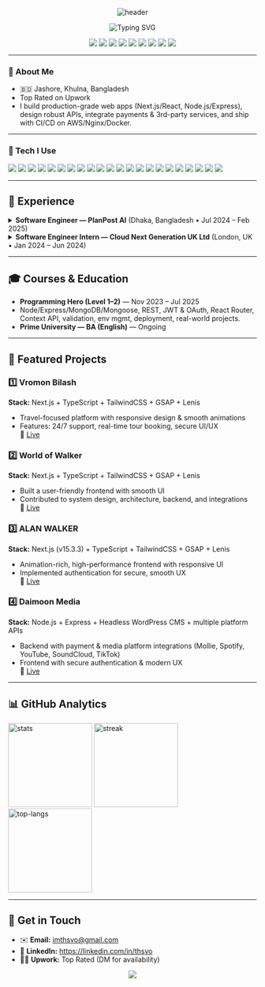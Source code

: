 <!-- HEADER / ANIMATED BANNER -->
<p align="center">
  <img src="https://capsule-render.vercel.app/api?type=waving&height=180&color=0:18181B,100:111827&text=Tariqul%20Islam&fontColor=E5E7EB&fontAlign=50&fontAlignY=35&desc=Software%20Engineer%20•%20MERN/Next.js%20•%20Backend%20•%20DevOps%20•%20AI%20Apps&descAlignY=60&descAlign=50" alt="header" />
</p>

<!-- TYPING EFFECT INTRO -->
<p align="center">
  <img src="https://readme-typing-svg.demolab.com?font=Fira+Code&pause=1400&center=true&vCenter=true&width=700&lines=Hi%2C+I'm+Tariqul+Islam+%F0%9F%91%8B;I+build+fast%2C+reliable+and+animation-rich+web+apps;Next.js%2C+React%2C+Node.js%2C+Express%2C+FastAPI;AWS%2C+Docker%2C+Linux%2C+Nginx%2C+CI%2FCD;Open+to+collaboration+%26+freelance+work" alt="Typing SVG" />
</p>

<!-- QUICK LINKS -->
<p align="center">
 <a href="https://leetcode.com/u/thsvo/"><img src="https://img.shields.io/badge/LeetCode-thsvo-FFA116?style=for-the-badge&logo=leetcode" /></a>
  <a href="https://www.hackerrank.com/profile/thsvo"><img src="https://img.shields.io/badge/HackerRank-torikulhssn-2EC866?style=for-the-badge&logo=hackerrank" /></a>
  <a href="https://codeforces.com/profile/thsvo"><img src="https://img.shields.io/badge/Codeforces-thsvo-1F8ACB?style=for-the-badge&logo=codeforces" /></a>
  <a href="mailto:imthsvo@gmail.com"><img src="https://img.shields.io/badge/Email-imthsvo%40gmail.com-informational?style=for-the-badge&logo=gmail" /></a>
  <a href="https://linkedin.com/in/thsvo"><img src="https://img.shields.io/badge/LinkedIn-Profile-blue?style=for-the-badge&logo=linkedin" /></a>
  <a href="https://github.com/thsvo"><img src="https://img.shields.io/badge/GitHub-thsvo-18181b?style=for-the-badge&logo=github" /></a>
  <a href="https://vromonbilas.com/"><img src="https://img.shields.io/badge/Portfolio-Website-0A0A0A?style=for-the-badge&logo=vercel" /></a>
  <a href="https://x.com/tsnnl"><img src="https://img.shields.io/badge/X-@tsnnl-000?style=for-the-badge&logo=x" /></a>
  <a href="https://www.facebook.com/thsvoo/"><img src="https://img.shields.io/badge/Facebook-Profile-1877F2?style=for-the-badge&logo=facebook" /></a>
</p>


---

### 👋 About Me
- 🇧🇩 Jashore, Khulna, Bangladesh  
- Top Rated on Upwork  
- I build production-grade web apps (Next.js/React, Node.js/Express), design robust APIs, integrate payments & 3rd-party services, and ship with CI/CD on AWS/Nginx/Docker.

---

### 🧰 Tech I Use
<p align="left">
  <img src="https://img.shields.io/badge/JavaScript-18181b?logo=javascript" />
  <img src="https://img.shields.io/badge/TypeScript-18181b?logo=typescript" />
  <img src="https://img.shields.io/badge/Python-18181b?logo=python" />
  <img src="https://img.shields.io/badge/React-18181b?logo=react" />
  <img src="https://img.shields.io/badge/Next.js-18181b?logo=nextdotjs" />
  <img src="https://img.shields.io/badge/Node.js-18181b?logo=nodedotjs" />
  <img src="https://img.shields.io/badge/Express-18181b?logo=express" />
  <img src="https://img.shields.io/badge/FastAPI-18181b?logo=fastapi" />
  <img src="https://img.shields.io/badge/MongoDB-18181b?logo=mongodb" />
  <img src="https://img.shields.io/badge/PostgreSQL-18181b?logo=postgresql" />
  <img src="https://img.shields.io/badge/Prisma-18181b?logo=prisma" />
  <img src="https://img.shields.io/badge/AWS-18181b?logo=amazonaws" />
  <img src="https://img.shields.io/badge/Docker-18181b?logo=docker" />
  <img src="https://img.shields.io/badge/Linux-18181b?logo=linux" />
  <img src="https://img.shields.io/badge/Nginx-18181b?logo=nginx" />
  <img src="https://img.shields.io/badge/CI%2FCD-18181b?logo=githubactions" />
  <img src="https://img.shields.io/badge/Postman-18181b?logo=postman" />
  <img src="https://img.shields.io/badge/Swagger-18181b?logo=swagger" />
  <img src="https://img.shields.io/badge/Git-18181b?logo=git" />
  <img src="https://img.shields.io/badge/GitLab-18181b?logo=gitlab" />
  <img src="https://img.shields.io/badge/GSAP-18181b" />
  <img src="https://img.shields.io/badge/Lenis-18181b" />
</p>

---

## 🏢 Experience
<details>
<summary><b>Software Engineer — PlanPost AI</b> (Dhaka, Bangladesh • Jul 2024 – Feb 2025)</summary>
- Built template-driven content generation with AI  
- Led frontend UX & interactive components  
- Developed backend services & integrations; optimized database performance  
- Collaborated with AI team for personalization
</details>

<details>
<summary><b>Software Engineer Intern — Cloud Next Generation UK Ltd</b> (London, UK • Jan 2024 – Jun 2024)</summary>
- Full-stack MERN development with REST APIs  
- React UI/UX enhancements; Node.js services with MongoDB  
- CI/CD-assisted deployments
</details>

---

## 🎓 Courses & Education
- **Programming Hero (Level 1–2)** — Nov 2023 – Jul 2025  
- Node/Express/MongoDB/Mongoose, REST, JWT & OAuth, React Router, Context API, validation, env mgmt, deployment, real-world projects.  
- **Prime University — BA (English)** — Ongoing

---

## 🚀 Featured Projects

### 1️⃣ Vromon Bilash
**Stack:** Next.js + TypeScript + TailwindCSS + GSAP + Lenis  
- Travel-focused platform with responsive design & smooth animations  
- Features: 24/7 support, real-time tour booking, secure UI/UX  
🔗 [Live](https://vromonbilas.com/)

### 2️⃣ World of Walker
**Stack:** Next.js + TypeScript + TailwindCSS + GSAP + Lenis  
- Built a user-friendly frontend with smooth UI  
- Contributed to system design, architecture, backend, and integrations  
🔗 [Live](https://alanwalker-phi.vercel.app/en)

### 3️⃣ ALAN WALKER
**Stack:** Next.js (v15.3.3) + TypeScript + TailwindCSS + GSAP + Lenis  
- Animation-rich, high-performance frontend with responsive UI  
- Implemented authentication for secure, smooth UX  
🔗 [Live](https://alanwalker-phi.vercel.app/en)

### 4️⃣ Daimoon Media
**Stack:** Node.js + Express + Headless WordPress CMS + multiple platform APIs  
- Backend with payment & media platform integrations (Mollie, Spotify, YouTube, SoundCloud, TikTok)  
- Frontend with secure authentication & modern UX  
🔗 [Live](https://daimoon.media/)

---

## 📊 GitHub Analytics
<p align="left">
  <img height="170" src="https://github-readme-stats.vercel.app/api?username=thsvo&show_icons=true&hide_border=true&theme=react" alt="stats" />
  <img height="170" src="https://github-readme-streak-stats.herokuapp.com/?user=thsvo&hide_border=true&theme=react" alt="streak" />
  <img height="170" src="https://github-readme-stats.vercel.app/api/top-langs/?username=thsvo&layout=compact&hide_border=true&theme=react" alt="top-langs" />
</p>

---

## 🤝 Get in Touch
- ✉️ **Email:** imthsvo@gmail.com  
- 🔗 **LinkedIn:** https://linkedin.com/in/thsvo  
- 🧑‍💻 **Upwork:** Top Rated (DM for availability)

<!-- FOOTER ANIMATION -->
<p align="center">
  <img src="https://capsule-render.vercel.app/api?type=waving&height=120&section=footer&color=0:111827,100:18181B" />
</p>
